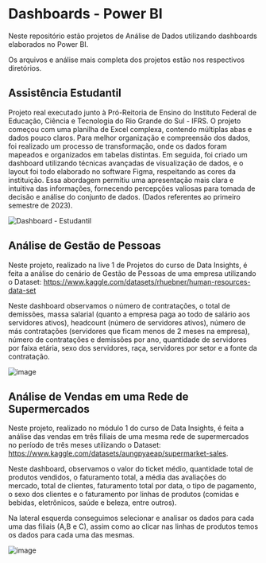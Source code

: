 # Dashboards - Power BI

Neste repositório estão projetos de Análise de Dados utilizando dashboards elaborados no Power BI.

Os arquivos e análise mais completa dos projetos estão nos respectivos diretórios.

## Assistência Estudantil

Projeto real executado junto à Pró-Reitoria de Ensino do Instituto Federal de Educação, Ciência e Tecnologia do Rio Grande do Sul - IFRS. O projeto começou com uma planilha de Excel complexa, contendo múltiplas abas e dados pouco claros. Para melhor organização e compreensão dos dados, foi realizado um processo de transformação, onde os dados foram mapeados e organizados em tabelas distintas.  Em seguida, foi criado um dashboard utilizando técnicas avançadas de visualização de dados, e o layout foi todo elaborado no software Figma, respeitando as cores da instituição. Essa abordagem permitiu uma apresentação mais clara e intuitiva das informações, fornecendo percepções valiosas para tomada de decisão e análise do conjunto de dados. (Dados referentes ao primeiro semestre de 2023).

![Dashboard - Estudantil](https://github.com/karinefonseca/dashboards_power_bi/assets/98848529/e68dd0e8-6d7e-482f-8d31-688288c8f242)


## Análise de Gestão de Pessoas

Neste projeto, realizado na live 1 de Projetos do curso de Data Insights, é feita a análise do cenário de Gestão de Pessoas de uma empresa utilizando o Dataset: https://www.kaggle.com/datasets/rhuebner/human-resources-data-set

Neste dashboard observamos o número de contratações, o total de demissões, massa salarial (quanto a empresa paga ao todo de salário aos servidores ativos), headcount (número de servidores ativos), número de más contratações (servidores que ficam menos de 2 meses na empresa), número de contratações e demissões por ano, quantidade de servidores por faixa etária, sexo dos servidores, raça, servidores por setor e a fonte da contratação.     

![image](https://user-images.githubusercontent.com/98848529/184540977-5c4e6c37-a708-4e8e-8546-ef40395071c9.png)

## Análise de Vendas em uma Rede de Supermercados

Neste projeto, realizado no módulo 1 do curso de Data Insights, é feita a análise das vendas em três filiais de uma mesma rede de supermercados no período de três meses utilizando o Dataset: https://www.kaggle.com/datasets/aungpyaeap/supermarket-sales. 

Neste dashboard, observamos o valor do ticket médio, quantidade total de produtos vendidos, o faturamento total, a média das avaliações do mercado, total de clientes, faturamento total por data, o tipo de pagamento, o sexo dos clientes e o faturamento por linhas de produtos (comidas e bebidas, eletrônicos, saúde e beleza, entre outros). 

Na lateral esquerda conseguimos selecionar e analisar os dados para cada uma das filiais (A,B e C), assim como ao clicar nas linhas de produtos temos os dados para cada uma das mesmas.    

![image](https://user-images.githubusercontent.com/98848529/184542857-8cf1f1cf-fe21-4721-8405-74381749c70f.png)



